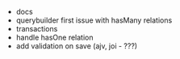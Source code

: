 - docs
- querybuilder first issue with hasMany relations
- transactions
- handle hasOne relation
- add validation on save (ajv, joi - ???)
